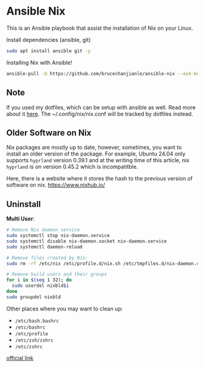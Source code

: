 # Ansible Nix

This is an Ansible playbook that assist the installation of Nix on your Linux.

Install dependencies (ansible, git)
```bash
sudo apt install ansible git -y
```

Installing Nix with Ansible!
```bash
ansible-pull -U https://github.com/brucechanjianle/ansible-nix --ask-become-pass
```

## Note

If you used my dotfiles, which can be setup with ansible as well.
Read more about it [here](https://github.com/brucechanjianle/ansible). The ~/.config/nix/nix.conf will be
tracked by dotfiles instead.

## Older Software on Nix

Nix packages are mostly up to date, however, sometimes, you want to install
an older version of the package. For example, Ubuntu 24.04 only supports `hyprland`
version 0.39.1 and at the writing time of this article, nix `hyprland` is on version
0.45.2 which is incompatitble.


Here, there is a website where it stores the hash to the previous version of software
on nix. https://www.nixhub.io/

## Uninstall

**Multi User**:
```bash
# Remove Nix daemon service
sudo systemctl stop nix-daemon.service
sudo systemctl disable nix-daemon.socket nix-daemon.service
sudo systemctl daemon-reload

# Remove files created by Nix:
sudo rm -rf /etc/nix /etc/profile.d/nix.sh /etc/tmpfiles.d/nix-daemon.conf /nix ~root/.nix-channels ~root/.nix-defexpr ~root/.nix-profile

# Remove build users and their groups
for i in $(seq 1 32); do
  sudo userdel nixbld$i
done
sudo groupdel nixbld
```

Other places where you may want to clean up:
- `/etc/bash.bashrc`
- `/etc/bashrc`
- `/etc/profile`
- `/etc/zsh/zshrc`
- `/etc/zshrc`

[official link](https://nix.dev/manual/nix/2.18/installation/uninstall)
